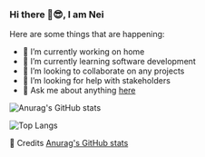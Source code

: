 ### Hi there 👋😎️, I am Nei


Here are some things that are happening: 

- 🔭 I’m currently working on home
- 🌱 I’m currently learning software development
- 👯 I’m looking to collaborate on any projects
- 🤔 I’m looking for help with stakeholders
- 💬 Ask me about anything [here](https://github.com/NeiTDutra/NeiTDutra/issues)

![Anurag's GitHub stats](https://github-readme-stats.vercel.app/api?username=NeiTDutra&show_icons=true&theme=dark)

![Top Langs](https://github-readme-stats.vercel.app/api/top-langs/?username=NeiTDutra&layout=compact&theme=dark&langs_count=10)

🤝️ Credits [Anurag's GitHub stats](https://github.com/anuraghazra/github-readme-stats)

